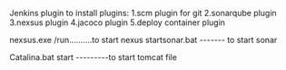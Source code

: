 Jenkins plugin to install plugins:
1.scm plugin for git
2.sonarqube plugin
3.nexsus plugin
4.jacoco plugin
5.deploy container plugin



nexsus.exe /run...…….to start nexus
startsonar.bat ------- to start sonar

Catalina.bat start ---------to start tomcat file
